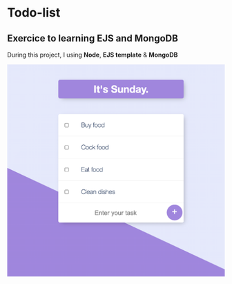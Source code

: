 # Todo-list

## Exercice to learning EJS and MongoDB

During this project, I using **Node**, **EJS template** & **MongoDB**

![Design preview for todo-list](./design/todo-list-preview.png)
